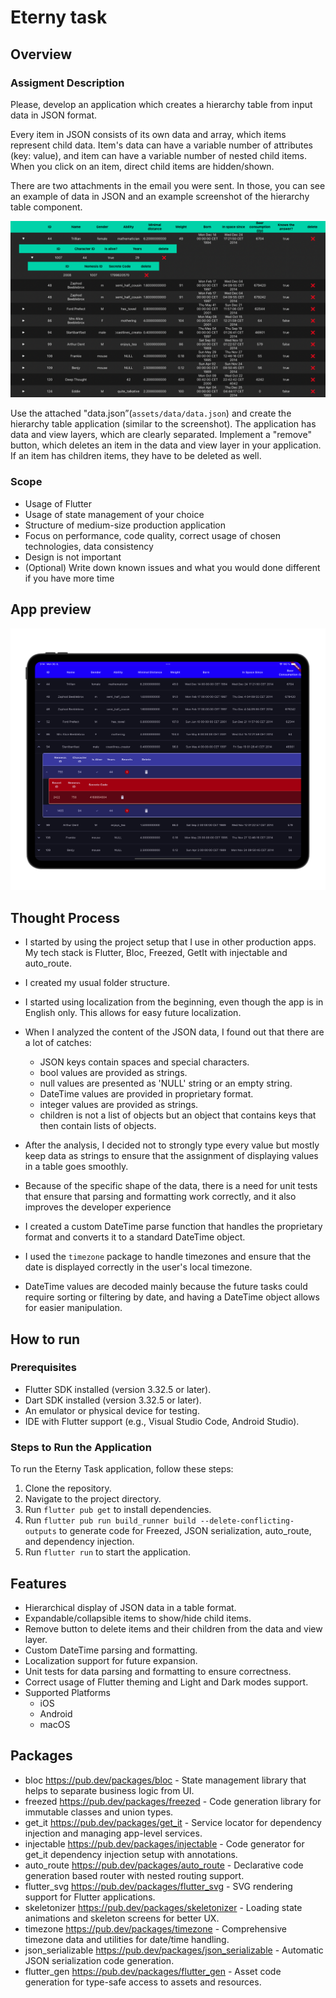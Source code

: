# Eterny task

## Overview

### Assigment Description

Please, develop an application which creates a hierarchy table from input data in JSON format.

Every item in JSON consists of its own data and array, which items represent child data. Item's data can have a variable number of attributes (key: value), and item can have a variable number of nested child items. When you click on an item, direct child items are hidden/shown.

There are two attachments in the email you were sent. In those, you can see an example of data in JSON and an example screenshot of the hierarchy table component.

![Eterny Task Preview](ui_example.png)

Use the attached "data.json”(`assets/data/data.json`) and create the hierarchy table application (similar to the screenshot). The application has data and view layers, which are clearly separated. Implement a "remove" button, which deletes an item in the data and view layer in your application. If an item has children items, they have to be deleted as well. 

### Scope

- Usage of Flutter
- Usage of state management of your choice
- Structure of medium-size production application
- Focus on performance, code quality, correct usage of chosen technologies, data consistency
- Design is not important
- (Optional) Write down known issues and what you would done different if you have more time

## App preview
![Eterny Task Preview](app_preview.png)

## Thought Process
- I started by using the project setup that I use in other production apps. My tech stack is Flutter, Bloc, Freezed, GetIt with injectable and auto_route.
- I created my usual folder structure.
- I started using localization from the beginning, even though the app is in English only. This allows for easy future localization.
- When I analyzed the content of the JSON data, I found out that there are a lot of catches:
  - JSON keys contain spaces and special characters.
  - bool values are provided as strings.
  - null values are presented as 'NULL' string or an empty string.
  - DateTime values are provided in proprietary format.
  - integer values are provided as strings.
  - children is not a list of objects but an object that contains keys that then contain lists of objects.
- After the analysis, I decided not to strongly type every value but mostly keep data as strings to ensure that the assignment of displaying values in a table goes smoothly.
- Because of the specific shape of the data, there is a need for unit tests that ensure that parsing and formatting work correctly, and it also improves the developer experience

- I created a custom DateTime parse function that handles the proprietary format and converts it to a standard DateTime object.
- I used the `timezone` package to handle timezones and ensure that the date is displayed correctly in the user's local timezone.
- DateTime values are decoded mainly because the future tasks could require sorting or filtering by date, and having a DateTime object allows for easier manipulation.




## How to run

### Prerequisites
- Flutter SDK installed (version 3.32.5 or later).
- Dart SDK installed (version 3.32.5 or later).
- An emulator or physical device for testing.
- IDE with Flutter support (e.g., Visual Studio Code, Android Studio).

### Steps to Run the Application
To run the Eterny Task application, follow these steps:

1. Clone the repository.
2. Navigate to the project directory.
3. Run `flutter pub get` to install dependencies.
4. Run `flutter pub run build_runner build --delete-conflicting-outputs` to generate code for Freezed, JSON serialization, auto_route, and dependency injection.
5. Run `flutter run` to start the application.

## Features
- Hierarchical display of JSON data in a table format.
- Expandable/collapsible items to show/hide child items.
- Remove button to delete items and their children from the data and view layer.
- Custom DateTime parsing and formatting.
- Localization support for future expansion.
- Unit tests for data parsing and formatting to ensure correctness.
- Correct usage of Flutter theming and Light and Dark modes support.
- Supported Platforms
  - iOS
  - Android
  - macOS

## Packages
- bloc https://pub.dev/packages/bloc - State management library that helps to separate business logic from UI.
- freezed https://pub.dev/packages/freezed - Code generation library for immutable classes and union types.
- get_it https://pub.dev/packages/get_it - Service locator for dependency injection and managing app-level services.
- injectable https://pub.dev/packages/injectable - Code generator for get_it dependency injection setup with annotations.
- auto_route https://pub.dev/packages/auto_route - Declarative code generation based router with nested routing support.
- flutter_svg https://pub.dev/packages/flutter_svg - SVG rendering support for Flutter applications.
- skeletonizer https://pub.dev/packages/skeletonizer - Loading state animations and skeleton screens for better UX.
- timezone https://pub.dev/packages/timezone - Comprehensive timezone data and utilities for date/time handling.
- json_serializable https://pub.dev/packages/json_serializable - Automatic JSON serialization code generation.
- flutter_gen https://pub.dev/packages/flutter_gen - Asset code generation for type-safe access to assets and resources.